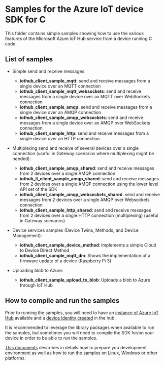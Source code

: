 # Samples for the Azure IoT device SDK for C

This folder contains simple samples showing how to use the various features of the Microsoft Azure IoT Hub service from a device running C code.

## List of samples

* Simple send and receive messages:
   * **iothub_client_sample_mqtt**: send and receive messages from a single device over an MQTT connection
   * **iothub_client_sample_mqtt_websockets**: send and receive messages from a single device over an MQTT over WebSockets connection
   * **iothub_client_sample_amqp**: send and receive messages from a single device over an AMQP connection
   * **iothub_client_sample_amqp_websockets**: send and receive messages from a single device over an AMQP over WebSockets connection
   * **iothub_client_sample_http**: send and receive messages from a single device over an HTTP connection

* Multiplexing send and receive of several devices over a single connection (useful in Gateway scenarios where multiplexing might be needed):
   * **iothub_client_sample_amqp_shared**: send and receive messages from 2 devices over a single AMQP connection 
   * **iothub_ll_client_sample_amqp_shared**: send and receive messages from 2 devices over a single AMQP connection using the lower level API set of the SDK
   * **iothub_client_sample_amqp_websockets_shared**: send and receive messages from 2 devices over a single AMQP over Websockets connection
   * **iothub_client_sample_http_shared**: send and receive messages from 2 devices over a single HTTP connection (multiplexing) (useful in Gateway scenarios)

* Device services samples (Device Twins, Methods, and Device Management):
   * **iothub_client_sample_device_method**: Implements a simple Cloud to Device Direct Method
   * **iothub_client_sample_mqtt_dm**: Shows the implementation of a firmware update of a device (Raspberry Pi 3)

* Uploading blob to Azure:
   * **iothub_client_sample_upload_to_blob**: Uploads a blob to Azure through IoT Hub

## How to compile and run the samples

Prior to running the samples, you will need to have an [instance of Azure IoT Hub][lnk-setup-iot-hub]  available and a [device Identity created][lnk-manage-iot-hub] in the hub.

It is recommended to leverage the library packages when available to run the samples, but sometimes you will need to compile the SDK for/on your device in order to be able to run the samples.

[This documents][devbox-setup] describes in details how to prepare you development environment as well as how to run the samples on Linux, Windows or other platforms.


[devbox-setup]: ../../doc/devbox_setup.md
[lnk-setup-iot-hub]: https://aka.ms/howtocreateazureiothub
[lnk-manage-iot-hub]: https://aka.ms/manageiothub
